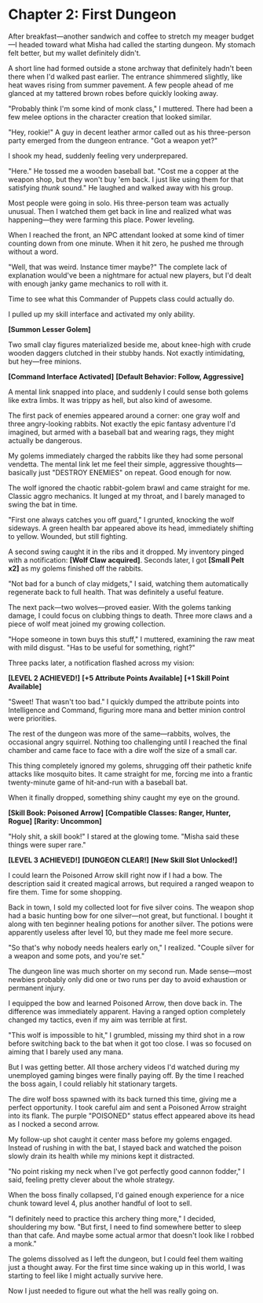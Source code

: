 # Chapter 2: First Dungeon

After breakfast—another sandwich and coffee to stretch my meager budget—I headed toward what Misha had called the starting dungeon. My stomach felt better, but my wallet definitely didn't.

A short line had formed outside a stone archway that definitely hadn't been there when I'd walked past earlier. The entrance shimmered slightly, like heat waves rising from summer pavement. A few people ahead of me glanced at my tattered brown robes before quickly looking away.

"Probably think I'm some kind of monk class," I muttered. There had been a few melee options in the character creation that looked similar.

"Hey, rookie!" A guy in decent leather armor called out as his three-person party emerged from the dungeon entrance. "Got a weapon yet?"

I shook my head, suddenly feeling very underprepared.

"Here." He tossed me a wooden baseball bat. "Cost me a copper at the weapon shop, but they won't buy 'em back. I just like using them for that satisfying *thunk* sound." He laughed and walked away with his group.

Most people were going in solo. His three-person team was actually unusual. Then I watched them get back in line and realized what was happening—they were farming this place. Power leveling.

When I reached the front, an NPC attendant looked at some kind of timer counting down from one minute. When it hit zero, he pushed me through without a word.

"Well, that was weird. Instance timer maybe?" The complete lack of explanation would've been a nightmare for actual new players, but I'd dealt with enough janky game mechanics to roll with it.

Time to see what this Commander of Puppets class could actually do.

I pulled up my skill interface and activated my only ability.

**[Summon Lesser Golem]**

Two small clay figures materialized beside me, about knee-high with crude wooden daggers clutched in their stubby hands. Not exactly intimidating, but hey—free minions.

**[Command Interface Activated]**
**[Default Behavior: Follow, Aggressive]**

A mental link snapped into place, and suddenly I could sense both golems like extra limbs. It was trippy as hell, but also kind of awesome.

The first pack of enemies appeared around a corner: one gray wolf and three angry-looking rabbits. Not exactly the epic fantasy adventure I'd imagined, but armed with a baseball bat and wearing rags, they might actually be dangerous.

My golems immediately charged the rabbits like they had some personal vendetta. The mental link let me feel their simple, aggressive thoughts—basically just "DESTROY ENEMIES" on repeat. Good enough for now.

The wolf ignored the chaotic rabbit-golem brawl and came straight for me. Classic aggro mechanics. It lunged at my throat, and I barely managed to swing the bat in time.

"First one always catches you off guard," I grunted, knocking the wolf sideways. A green health bar appeared above its head, immediately shifting to yellow. Wounded, but still fighting.

A second swing caught it in the ribs and it dropped. My inventory pinged with a notification: **[Wolf Claw acquired]**. Seconds later, I got **[Small Pelt x2]** as my golems finished off the rabbits.

"Not bad for a bunch of clay midgets," I said, watching them automatically regenerate back to full health. That was definitely a useful feature.

The next pack—two wolves—proved easier. With the golems tanking damage, I could focus on clubbing things to death. Three more claws and a piece of wolf meat joined my growing collection.

"Hope someone in town buys this stuff," I muttered, examining the raw meat with mild disgust. "Has to be useful for something, right?"

Three packs later, a notification flashed across my vision:

**[LEVEL 2 ACHIEVED!]**
**[+5 Attribute Points Available]**
**[+1 Skill Point Available]**

"Sweet! That wasn't too bad." I quickly dumped the attribute points into Intelligence and Command, figuring more mana and better minion control were priorities.

The rest of the dungeon was more of the same—rabbits, wolves, the occasional angry squirrel. Nothing too challenging until I reached the final chamber and came face to face with a dire wolf the size of a small car.

This thing completely ignored my golems, shrugging off their pathetic knife attacks like mosquito bites. It came straight for me, forcing me into a frantic twenty-minute game of hit-and-run with a baseball bat.

When it finally dropped, something shiny caught my eye on the ground.

**[Skill Book: Poisoned Arrow]**
**[Compatible Classes: Ranger, Hunter, Rogue]**
**[Rarity: Uncommon]**

"Holy shit, a skill book!" I stared at the glowing tome. "Misha said these things were super rare."

**[LEVEL 3 ACHIEVED!]**
**[DUNGEON CLEAR!]**
**[New Skill Slot Unlocked!]**

I could learn the Poisoned Arrow skill right now if I had a bow. The description said it created magical arrows, but required a ranged weapon to fire them. Time for some shopping.

Back in town, I sold my collected loot for five silver coins. The weapon shop had a basic hunting bow for one silver—not great, but functional. I bought it along with ten beginner healing potions for another silver. The potions were apparently useless after level 10, but they made me feel more secure.

"So that's why nobody needs healers early on," I realized. "Couple silver for a weapon and some pots, and you're set."

The dungeon line was much shorter on my second run. Made sense—most newbies probably only did one or two runs per day to avoid exhaustion or permanent injury.

I equipped the bow and learned Poisoned Arrow, then dove back in. The difference was immediately apparent. Having a ranged option completely changed my tactics, even if my aim was terrible at first.

"This wolf is impossible to hit," I grumbled, missing my third shot in a row before switching back to the bat when it got too close. I was so focused on aiming that I barely used any mana.

But I was getting better. All those archery videos I'd watched during my unemployed gaming binges were finally paying off. By the time I reached the boss again, I could reliably hit stationary targets.

The dire wolf boss spawned with its back turned this time, giving me a perfect opportunity. I took careful aim and sent a Poisoned Arrow straight into its flank. The purple "POISONED" status effect appeared above its head as I nocked a second arrow.

My follow-up shot caught it center mass before my golems engaged. Instead of rushing in with the bat, I stayed back and watched the poison slowly drain its health while my minions kept it distracted.

"No point risking my neck when I've got perfectly good cannon fodder," I said, feeling pretty clever about the whole strategy.

When the boss finally collapsed, I'd gained enough experience for a nice chunk toward level 4, plus another handful of loot to sell.

"I definitely need to practice this archery thing more," I decided, shouldering my bow. "But first, I need to find somewhere better to sleep than that cafe. And maybe some actual armor that doesn't look like I robbed a monk."

The golems dissolved as I left the dungeon, but I could feel them waiting just a thought away. For the first time since waking up in this world, I was starting to feel like I might actually survive here.

Now I just needed to figure out what the hell was really going on.